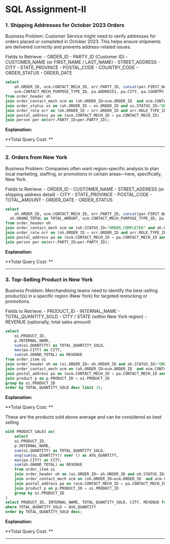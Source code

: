 <h1>SQL Assignment-II</h1>

<p><h3>1. Shipping Addresses for October 2023 Orders</h3>
Business Problem:
Customer Service might need to verify addresses for orders placed or completed in October 2023. This helps ensure shipments are delivered correctly and prevents address-related issues.
</p>
Fields to Retrieve:
- ORDER_ID
- PARTY_ID (Customer ID)
- CUSTOMER_NAME (or FIRST_NAME / LAST_NAME)
- STREET_ADDRESS
- CITY
- STATE_PROVINCE
- POSTAL_CODE
- COUNTRY_CODE
- ORDER_STATUS
- ORDER_DATE

```sql
select
	oh.ORDER_ID, ocm.CONTACT_MECH_ID, orr.PARTY_ID, concat(per.FIRST_NAME," ",per.LAST_NAME) as CUSTOMER_NAME, oh.STATUS_ID,
	ocm.CONTACT_MECH_PURPOSE_TYPE_ID, pa.ADDRESS1, pa.CITY, pa.COUNTRY_GEO_ID, pa.POSTAL_CODE, oh.ORDER_DATE
from order_header oh 
join order_contact_mech ocm on (oh.ORDER_ID=ocm.ORDER_ID  and ocm.CONTACT_MECH_PURPOSE_TYPE_ID ="SHIPPING_LOCATION")
join order_status os on (oh.ORDER_ID = os.ORDER_ID and os.STATUS_ID="ORDER_COMPLETED" and os.STATUS_DATETIME>"2023-09-30" and os.STATUS_DATETIME<"2023-11-01")
join order_role orr on (oh.ORDER_ID = orr.ORDER_ID and orr.ROLE_TYPE_ID="SHIP_TO_CUSTOMER")
join postal_address pa on (ocm.CONTACT_MECH_ID = pa.CONTACT_MECH_ID)
join person per on(orr.PARTY_ID=per.PARTY_ID);
```
**Explanation:** 
<p> 
</p>

**Total Query Cost: **
<hr>

<p><h3>2. Orders from New York</h3>
Business Problem:
Companies often want region-specific analysis to plan local marketing, staffing, or promotions in certain areas—here, specifically, New York.
</p>
Fields to Retrieve:
- ORDER_ID
- CUSTOMER_NAME
- STREET_ADDRESS (or shipping address detail)
- CITY
- STATE_PROVINCE
- POSTAL_CODE
- TOTAL_AMOUNT
- ORDER_DATE
- ORDER_STATUS

```sql
select
	oh.ORDER_ID, ocm.CONTACT_MECH_ID, orr.PARTY_ID, concat(per.FIRST_NAME," ",per.LAST_NAME) as CUSTOMER_NAME, oh.STATUS_ID,
  oh.GRAND_TOTAL as TOTAL_AMOUNT, ocm.CONTACT_MECH_PURPOSE_TYPE_ID, pa.ADDRESS1, pa.STATE_PROVINCE_GEO_ID, pa.POSTAL_CODE,oh.ORDER_DATE
from order_header oh 
join order_contact_mech ocm on (oh.STATUS_ID="ORDER_COMPLETED" and oh.ORDER_ID=ocm.ORDER_ID  and ocm.CONTACT_MECH_PURPOSE_TYPE_ID ="SHIPPING_LOCATION")
join order_role orr on (oh.ORDER_ID = orr.ORDER_ID and orr.ROLE_TYPE_ID="PLACING_CUSTOMER")
join postal_address pa on (ocm.CONTACT_MECH_ID = pa.CONTACT_MECH_ID and pa.STATE_PROVINCE_GEO_ID="NY")
join person per on(orr.PARTY_ID=per.PARTY_ID);
```
**Explanation:** 
<p> 
</p>

**Total Query Cost: **
<hr>
<p>
  <h3>
  3. Top-Selling Product in New York
  </h3>
  Business Problem:
  Merchandising teams need to identify the best-selling product(s) in a specific region (New York) for targeted restocking or promotions.
</p>
Fields to Retrieve:
- PRODUCT_ID
- INTERNAL_NAME
- TOTAL_QUANTITY_SOLD
- CITY / STATE (within New York region)
- REVENUE (optionally, total sales amount)

```sql
select 
	oi.PRODUCT_ID, 
	p.INTERNAL_NAME,
	sum(oi.QUANTITY) as TOTAL_QUANTITY_SOLD,
	max(pa.CITY) as CITY,
	sum(oh.GRAND_TOTAL) as REVENUE
from order_item oi 
join order_header oh on (oi.ORDER_ID= oh.ORDER_ID and oh.STATUS_ID="ORDER_COMPLETED" and oh.ORDER_TYPE_ID="SALES_ORDER")
join order_contact_mech ocm on (oh.ORDER_ID=ocm.ORDER_ID  and ocm.CONTACT_MECH_PURPOSE_TYPE_ID ="SHIPPING_LOCATION")
join postal_address pa on (ocm.CONTACT_MECH_ID = pa.CONTACT_MECH_ID and pa.STATE_PROVINCE_GEO_ID="NY")
join product p on p.PRODUCT_ID = oi.PRODUCT_ID
group by oi.PRODUCT_ID
order by TOTAL_QUANTITY_SOLD desc limit 10;
```
**Explanation:** 
<p> 
</p>

**Total Query Cost: **
<p> These are the products sold above average and can be considered as best selling</p>

```sql
with PRODUCT_SALES as(
	select 
	oi.PRODUCT_ID, 
	p.INTERNAL_NAME,
	sum(oi.QUANTITY) as TOTAL_QUANTITY_SOLD,
	avg(sum(oi.QUANTITY)) over () as AVG_QUANTITY,
	max(pa.CITY) as CITY,
	sum(oh.GRAND_TOTAL) as REVENUE
	from order_item oi 
	join order_header oh on (oi.ORDER_ID= oh.ORDER_ID and oh.STATUS_ID="ORDER_COMPLETED" and oh.ORDER_TYPE_ID="SALES_ORDER")
	join order_contact_mech ocm on (oh.ORDER_ID=ocm.ORDER_ID  and ocm.CONTACT_MECH_PURPOSE_TYPE_ID ="SHIPPING_LOCATION")
	join postal_address pa on (ocm.CONTACT_MECH_ID = pa.CONTACT_MECH_ID and pa.STATE_PROVINCE_GEO_ID="NY")
	join product p on p.PRODUCT_ID = oi.PRODUCT_ID
	group by oi.PRODUCT_ID
)
select PRODUCT_ID, INTERNAL_NAME, TOTAL_QUANTITY_SOLD, CITY, REVENUE from PRODUCT_SALES
where TOTAL_QUANTITY_SOLD > AVG_QUANTITY 
order by TOTAL_QUANTITY_SOLD desc;
```
**Explanation:** 
<p> 
</p>

**Total Query Cost: **
<hr>
